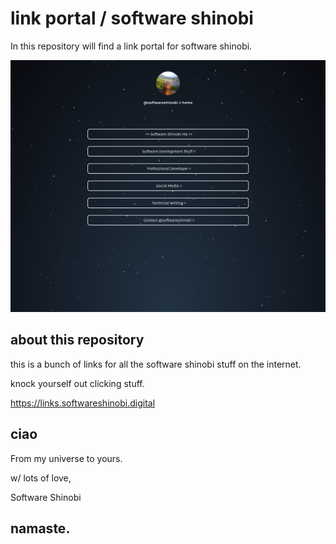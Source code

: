 # link portal / software shinobi

In this repository will find a link portal for software shinobi.

![Software Shinobi Links](/docs/cover.png)

## about this repository

this is a bunch of links for all the software shinobi stuff on the internet.

knock yourself out clicking stuff.

https://links.softwareshinobi.digital

## ciao

From my universe to yours.

w/ lots of love,

Software Shinobi

## namaste.
